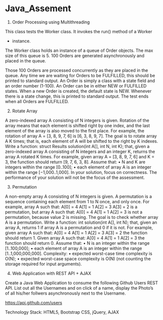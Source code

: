 # Java_Assement
1. Order Processing using Multithreading

This class tests the Worker class. It invokes the run() method of a Worker
* instance.

The Worker class holds an instance of a queue of Order objects.
The max size of this queue is 5. 100 Orders are generated asynchronously and placed in the queue.

Those 100 Orders are processed concurrently as they are placed in the
queue. Any time we are waiting for Orders to be FULFILLED, this should be printed to standard output. An Order is simply a class with a state field and an order number (1-100). An Order can be in either NEW or FULFILLED states. When a new Order is created, the default state is NEW. Whenever there is a state change, this is printed to standard output. The test ends when all Orders are FULFILLED.






2. Rotate Array

A zero-indexed array A consisting of N integers is given. Rotation of the array means that each element is shifted right by one index, and the last element of the array is also moved to the first place.
For example, the rotation of array A = [3, 8, 9, 7, 6] is [6, 3, 8, 9, 7]. The goal is to rotate array A K times; that is, each element of A will be shifted to the right by K indexes.
Write a function:
struct Results solution(int A[], int N, int K);
that, given a zero-indexed array A consisting of N integers and an integer K, returns the array A rotated K times.
For example, given array A = [3, 8, 9, 7, 6] and K = 3, the function should return [9, 7, 6, 3, 8].
Assume that:
	•	N and K are integers within the range [0..100];
	•	each element of array A is an integer within the range [−1,000..1,000].
In your solution, focus on correctness. The performance of your solution will not be the focus of the assessment.


3.  Permutation

A non-empty array A consisting of N integers is given.
A permutation is a sequence containing each element from 1 to N once, and only once.
For example, array A such that:
    A[0] = 4
    A[1] = 1
    A[2] = 3
    A[3] = 2
is a permutation, but array A such that:
    A[0] = 4
    A[1] = 1
    A[2] = 3
is not a permutation, because value 2 is missing.
The goal is to check whether array A is a permutation.
Write a function:
int solution(int A[], int N);
that, given an array A, returns 1 if array A is a permutation and 0 if it is not.
For example, given array A such that:
    A[0] = 4
    A[1] = 1
    A[2] = 3
    A[3] = 2
the function should return 1.
Given array A such that:
    A[0] = 4
    A[1] = 1
    A[2] = 3
the function should return 0.
Assume that:
	•	N is an integer within the range [1..100,000];
	•	each element of array A is an integer within the range [1..1,000,000,000].
Complexity:
	•	expected worst-case time complexity is O(N);
	•	expected worst-case space complexity is O(N) (not counting the storage required for input arguments).


4. Web Application with REST API + AJAX

Create a Java Web Application to consume the following Github Users REST API. List out all the Usernames and on click of a name, display the Photo’s of all his/her follwers asynchronously next to the Username.

https://api.github.com/users

Technology Stack: HTML5, Bootstrap CSS, jQuery, AJAX
